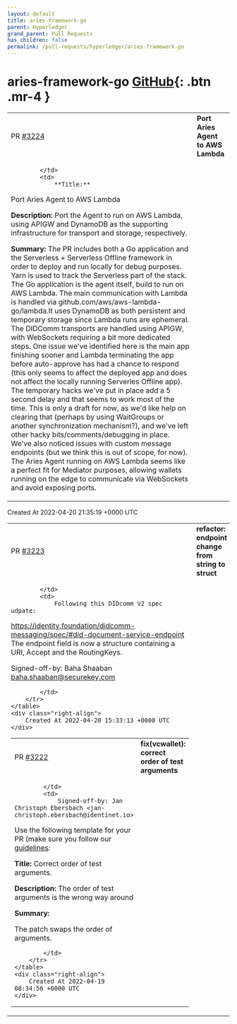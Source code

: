 ```yaml
---
layout: default
title: aries-framework-go
parent: Hyperledger
grand_parent: Pull Requests
has_children: false
permalink: /pull-requests/hyperledger/aries-framework-go
---
```


# aries-framework-go <span class="fs-3 right-align">[GitHub](https://github.com/hyperledger/aries-framework-go){: .btn .mr-4 }</span>


<div>
    <table>
        <tr>
            <td>
                PR <a href="https://github.com/hyperledger/aries-framework-go/pull/3224" class=".btn">#3224</a>
            </td>
            <td>
                <b>
                    Port Aries Agent to AWS Lambda
                </b>
            </td>
        </tr>
        <tr>
            <td>
                
            </td>
            <td>
                **Title:**
Port Aries Agent to AWS Lambda

**Description:**
Port the Agent to run on AWS Lambda, using APIGW and DynamoDB as the supporting infrastructure for transport and storage, respectively.

**Summary:**
The PR includes both a Go application and the Serverless + Serverless Offline framework in order to deploy and run locally for debug purposes. Yarn is used to track the Serverless part of the stack.
The Go application is the agent itself, build to run on AWS Lambda. The main communication with Lambda is handled via github.com/aws/aws-lambda-go/lambda.It uses DynamoDB as both persistent and temporary storage since Lambda runs are ephemeral. The DIDComm transports are handled using APIGW, with WebSockets requiring a bit more dedicated steps. One issue we've identified here is the main app finishing sooner and Lambda terminating the app before auto-approve has had a chance to respond (this only seems to affect the deployed app and does not affect the locally running Serverles Offline app). The temporary hacks we've put in place add a 5 second delay and that seems to work most of the time. This is only a draft for now, as we'd like help on clearing that (perhaps by using WaitGroups or another synchronization mechanism?), and we've left other hacky bits/comments/debugging in place.
We've also noticed issues with custom message endpoints (but we think this is out of scope, for now). The Aries Agent running on AWS Lambda seems like a perfect fit for Mediator purposes, allowing wallets running on the edge to communicate via WebSockets and avoid exposing ports.
            </td>
        </tr>
    </table>
    <div class="right-align">
        Created At 2022-04-20 21:35:19 +0000 UTC
    </div>
</div>

<div>
    <table>
        <tr>
            <td>
                PR <a href="https://github.com/hyperledger/aries-framework-go/pull/3223" class=".btn">#3223</a>
            </td>
            <td>
                <b>
                    refactor: endpoint change from string to struct
                </b>
            </td>
        </tr>
        <tr>
            <td>
                
            </td>
            <td>
                Following this DIDcomm V2 spec udpate:
https://identity.foundation/didcomm-messaging/spec/#did-document-service-endpoint
The endpoint field is now a structure containing a URI, Accept and the RoutingKeys.

Signed-off-by: Baha Shaaban <baha.shaaban@securekey.com>

            </td>
        </tr>
    </table>
    <div class="right-align">
        Created At 2022-04-20 15:33:13 +0000 UTC
    </div>
</div>

<div>
    <table>
        <tr>
            <td>
                PR <a href="https://github.com/hyperledger/aries-framework-go/pull/3222" class=".btn">#3222</a>
            </td>
            <td>
                <b>
                    fix(vcwallet): correct order of test arguments
                </b>
            </td>
        </tr>
        <tr>
            <td>
                
            </td>
            <td>
                Signed-off-by: Jan Christoph Ebersbach <jan-christoph.ebersbach@identinet.io>

Use the following template for your PR (make sure you follow our
[guidelines](CONTRIBUTING.md#pull-request):

**Title:**
Correct order of test arguments.

**Description:**
The order of test arguments is the wrong way around

**Summary:**

The patch swaps the order of arguments.


            </td>
        </tr>
    </table>
    <div class="right-align">
        Created At 2022-04-19 08:34:56 +0000 UTC
    </div>
</div>


